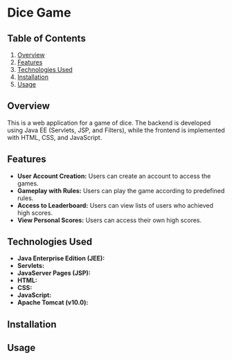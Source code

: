 # Dice Game

## Table of Contents

1. [Overview](#overview)
2. [Features](#features)
3. [Technologies Used](#technologies-used)
4. [Installation](#installation)
5. [Usage](#usage)
## Overview
This is a web application for a game of dice. The backend is developed using Java EE (Servlets, JSP, and Filters), while the frontend is implemented with HTML, CSS, and JavaScript.
## Features
- **User Account Creation:** Users can create an account to access the games.
- **Gameplay with Rules:** Users can play the game according to predefined rules.
- **Access to Leaderboard:** Users can view lists of users who achieved high scores.
- **View Personal Scores:** Users can access their own high scores.
## Technologies Used
- **Java Enterprise Edition (JEE):** 
- **Servlets:** 
- **JavaServer Pages (JSP):** 
- **HTML:** 
- **CSS:** 
- **JavaScript:** 
- **Apache Tomcat (v10.0):**
  
## Installation

## Usage

